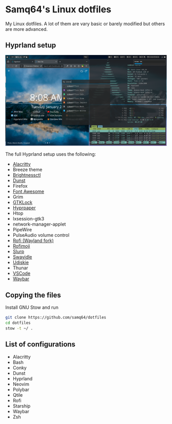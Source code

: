 # Samq64's Linux dotfiles

My Linux dotfiles. A lot of them are vary basic or barely modified but others are more advanced.


## Hyprland setup

![Hyrpland screenshot](screenshot.png)

The full Hyprland setup uses the following:

- [Alacritty](https://github.com/alacritty/alacritty)
- Breeze theme
- [Brightnessctl](https://github.com/Hummer12007/brightnessctl)
- [Dunst](https://github.com/dunst-project/dunst)
- Firefox
- [Font Awesome](https://github.com/FortAwesome/Font-Awesome)
- Grim
- [GTKLock](https://github.com/jovanlanik/gtklock)
- [Hyprpaper](https://github.com/hyprwm/hyprpaper)
- Htop
- lxsession-gtk3
- network-manager-applet
- PipeWire
- PulseAudio volume control
- [Rofi (Wayland fork)](https://github.com/lbonn/rofi)
- [Rofimoji](https://github.com/fdw/rofimoji)
- [Slurp](https://github.com/emersion/slurp)
- [Swayidle](https://github.com/swaywm/swayidle)
- [Udiskie](https://github.com/coldfix/udiskie)
- Thunar
- [VSCode](https://github.com/microsoft/vscode)
- [Waybar](https://github.com/Alexays/Waybar)

## Copying the files

Install GNU Stow and run

```bash
git clone https://github.com/samq64/dotfiles
cd dotfiles
stow -t ~/ .
```

## List of configurations

- Alacritty
- Bash
- Conky
- Dunst
- Hyprland
- Neovim
- Polybar
- Qtile
- Rofi
- Starship
- Waybar
- Zsh
